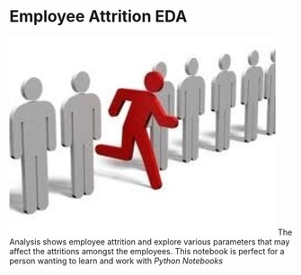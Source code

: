 # Employee Attrition EDA
![emp](https://github.com/keshavdewan/Employee-Attrition-EDA/blob/main/emp.jpg)
The Analysis shows employee attrition and explore various parameters that may affect the attritions amongst the employees. This notebook is perfect for a person wanting to learn and work with *Python Notebooks*

